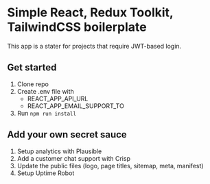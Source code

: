 # Simple React, Redux Toolkit, TailwindCSS boilerplate

This app is a stater for projects that require JWT-based login.

## Get started

1. Clone repo
2. Create .env file with
   - REACT_APP_API_URL
   - REACT_APP_EMAIL_SUPPORT_TO
3. Run `npm run install`


## Add your own secret sauce

1. Setup analytics with Plausible
2. Add a customer chat support with Crisp
4. Update the public files (logo, page titles, sitemap, meta, manifest)
5. Setup Uptime Robot
